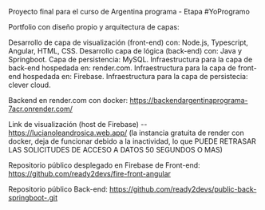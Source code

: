 Proyecto final para el curso de Argentina programa - Etapa #YoProgramo

Portfolio con diseño propio y arquitectura de capas:

Desarrollo de capa de visualización (front-end) con: Node.js, Typescript, Angular, HTML, CSS.
Desarrollo capa de lógica (back-end) con: Java y Springboot.
Capa de persistencia: MySQL.
Infraestructura para la capa de back-end hospedada en: render.com.
Infraestructura para la capa de front-end hospedada en: Firebase.
Infraestructura para la capa de persistecia: clever cloud.

Backend en render.com con docker: https://backendargentinaprograma-7acr.onrender.com/

Link de visualización (host de Firebase) -- https://lucianoleandrosica.web.app/ (la instancia gratuita de render con docker, deja de funcionar debido a la inactividad, lo que PUEDE RETRASAR LAS SOLICITUDES DE ACCESO A DATOS 50 SEGUNDOS O MAS)

Repositorio público desplegado en Firebase de Front-end: https://github.com/ready2devs/fire-front-angular

Repositorio público Back-end: https://github.com/ready2devs/public-back-springboot-.git
